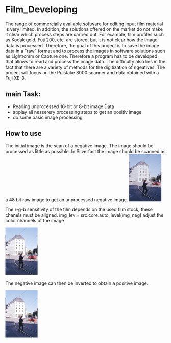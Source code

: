 # Film_Developing
The range of commercially available software for editing input film material is very limited.  In addition, the solutions offered on the market do not make it clear which process steps are carried out. For example, film profiles such as Kodak gold, Fuji 200, etc. are stored, but it is not clear how the image data is processed. Therefore, the goal of this project is to save the image data in a "raw" format and to process the images in software solutions such as Lightromm or Capture one. Therefore a program has to be developed that allows to read and process the image data. The difficulty also lies in the fact that there are a variety of methods for the digitization of ngeatives. The project will focus on the Pulstake 8000 scanner and data obtained with a Fuji XE-3.
## main Task:
- Reading unprocessed 16-bit or 8-bit image Data 
- applay all nesserery processing steps to get an positiv image
- do some basic image processing 

## How to use 

The initial image is the scan of a negative image. The image should be processed as little as possible. In Silverfast the image should be scanned as a 48 bit raw image to get an unprocessed negative image.
![Text](files\img_neg.jpg)

The r-g-b sensitivity of the film depends on the used film stock, these chanels must be aligned.
img_lev = src.core.auto_level(img_neg) 
adjust the color channels of the image

![Text](files\img_lev.jpg)


The negative image can then be inverted to obtain a positive image.


![Text](https://github.com/JoMe92/Film_Developing/blob/main/files/img_lev.jpg)
